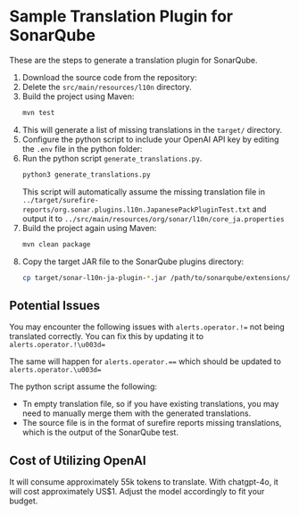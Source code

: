 Sample Translation Plugin for SonarQube
==============================

These are the steps to generate a translation plugin for SonarQube.
1. Download the source code from the repository:
2. Delete the `src/main/resources/l10n` directory.
3. Build the project using Maven:
   ```bash
   mvn test
   ```
4. This will generate a list of missing translations in the `target/` directory.
5. Configure the python script to include your OpenAI API key by editing the `.env` file in the python folder:
6. Run the python script `generate_translations.py`.  
   ```bash
   python3 generate_translations.py
   ```
   This script will automatically assume the missing translation file in `../target/surefire-reports/org.sonar.plugins.l10n.JapanesePackPluginTest.txt` and output it to `../src/main/resources/org/sonar/l10n/core_ja.properties`
7. Build the project again using Maven:
   ```bash
   mvn clean package
   ```
8. Copy the target JAR file to the SonarQube plugins directory:
   ```bash
   cp target/sonar-l10n-ja-plugin-*.jar /path/to/sonarqube/extensions/plugins/
   ```
   
Potential Issues
-----------------
You may encounter the following issues with `alerts.operator.!=` not being translated correctly.
You can fix this by updating it to `alerts.operator.!\u003d=`

The same will happen for `alerts.operator.==` which should be updated to `alerts.operator.\u003d=`

The python script assume the following:
- Tn empty translation file, so if you have existing translations, you may need to manually merge them with the generated translations.
- The source file is in the format of surefire reports missing translations, which is the output of the SonarQube test.


Cost of Utilizing OpenAI
-----------------------------
It will consume approximately 55k tokens to translate. With chatgpt-4o, it will cost approximately US$1. Adjust the model accordingly to fit your budget.